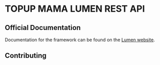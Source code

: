 # TOPUP MAMA LUMEN REST API

## Official Documentation

Documentation for the framework can be found on the [Lumen website](https://lumen.laravel.com/docs).

## Contributing

